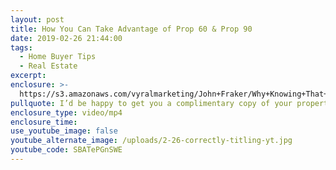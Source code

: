 ```yaml
---
layout: post
title: How You Can Take Advantage of Prop 60 & Prop 90
date: 2019-02-26 21:44:00
tags:
  - Home Buyer Tips
  - Real Estate
excerpt:
enclosure: >-
  https://s3.amazonaws.com/vyralmarketing/John+Fraker/Why+Knowing+That+Your+Grant+Deed+is+Properly+Titled+Is+So+Important.mp4
pullquote: I’d be happy to get you a complimentary copy of your property’s grant deed.
enclosure_type: video/mp4
enclosure_time:
use_youtube_image: false
youtube_alternate_image: /uploads/2-26-correctly-titling-yt.jpg
youtube_code: SBATePGnSWE
---
```

